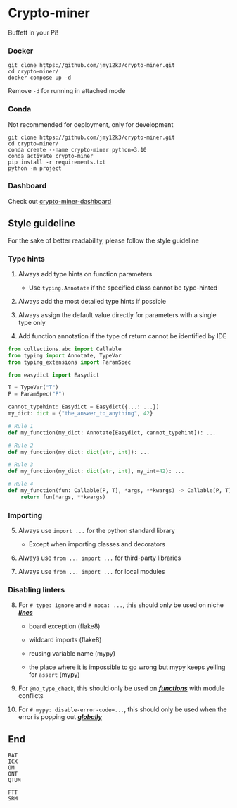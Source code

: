 # Crypto-miner

Buffett in your Pi!



### Docker

```shell
git clone https://github.com/jmy12k3/crypto-miner.git
cd crypto-miner/
docker compose up -d
```

Remove ```-d``` for running in attached mode

### Conda

Not recommended for deployment, only for development

```
git clone https://github.com/jmy12k3/crypto-miner.git
cd crypto-miner/
conda create --name crypto-miner python=3.10
conda activate crypto-miner
pip install -r requirements.txt
python -m project
```

### Dashboard

Check out [crypto-miner-dashboard](https://github.com/jmy12k3/crypto-miner-dashboard)

## Style guideline

For the sake of better readability, please follow the style guideline

### Type hints

1. Always add type hints on function parameters
    - Use ```typing.Annotate``` if the specified class cannot be type-hinted

2. Always add the most detailed type hints if possible

3. Always assign the default value directly for parameters with a single type only

4. Add function annotation if the type of return cannot be identified by IDE

```python
from collections.abc import Callable
from typing import Annotate, TypeVar
from typing_extensions import ParamSpec

from easydict import Easydict

T = TypeVar("T")
P = ParamSpec("P")

cannot_typehint: Easydict = Easydict({...: ...})
my_dict: dict = {"the_answer_to_anything", 42}

# Rule 1
def my_function(my_dict: Annotate[Easydict, cannot_typehint]): ...

# Rule 2
def my_function(my_dict: dict[str, int]): ...

# Rule 3
def my_function(my_dict: dict[str, int], my_int=42): ...

# Rule 4
def my_function(fun: Callable[P, T], *args, **kwargs) -> Callable[P, T]:
    return fun(*args, **kwargs)
```

### Importing

5. Always use ```import ...``` for the python standard library
   - Except when importing classes and decorators

6. Always use ```from ... import ...``` for third-party libraries

7. Always use ```from ... import ...``` for local modules

### Disabling linters

8. For ```# type: ignore``` and ```# noqa: ...```, this should only be used on niche <u>***lines***</u>

   - board exception (flake8)

   - wildcard imports (flake8)

   - reusing variable name (mypy)
   - the place where it is impossible to go wrong but mypy keeps yelling for ```assert``` (mypy)

9. For ```@no_type_check```, this should only be used on <u>***functions***</u> with module conflicts

10. For ```# mypy: disable-error-code=...```, this should only be used when the error is popping out <u>***globally***</u>

## End

```
BAT
ICX
OM
ONT
QTUM
```

```
FTT
SRM
```
